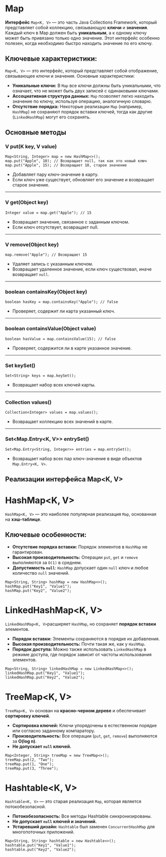 # Map

**Интерфейс** ```Map<K, V>``` — это часть Java Collections Framework, который представляет собой коллекцию, связывающую
**ключи** и **значения**. Каждый ключ в Map должен быть **уникальным**, а к одному ключу может быть привязано только
одно значение. Этот интерфейс особенно полезен, когда необходимо быстро находить значение по его ключу.

## Ключевые характеристики:

```Map<K, V>``` — это интерфейс, который представляет собой отображение, связывающее ключи и значения. Основные
характеристики:

- **Уникальные ключи:** В ```Map``` все ключи должны быть уникальными, что означает, что не может быть двух записей с
  одинаковыми ключами.
- **Ассоциативная структура данных:** ```Map``` позволяет легко находить значение по ключу, используя операцию,
  аналогичную словарю.
- **Отсутствие порядка:** Некоторые реализации ```Map``` (например, ```HashMap```) не сохраняют порядок вставки ключей,
  тогда как другие (```LinkedHashMap```) могут его сохранять.

## Основные методы

### V put(K key, V value)

```
Map<String, Integer> map = new HashMap<>();
map.put("Apple", 10); // Возвращает null, так как это новый ключ
map.put("Apple", 15); // Возвращает 10, старое значение
```

- Добавляет пару ключ-значение в карту.
- Если ключ уже существует, обновляет его значение и возвращает старое значение.

---

### V get(Object key)

```
Integer value = map.get("Apple"); // 15
```

- Возвращает значение, связанное с заданным ключом.
- Если ключ отсутствует, возвращает null.

---

### V remove(Object key)

```
map.remove("Apple"); // Возвращает 15
```

- Удаляет запись с указанным ключом.
- Возвращает удаленное значение, если ключ существовал, иначе возвращает ```null```.

---

### boolean containsKey(Object key)

```
boolean hasKey = map.containsKey("Apple"); // false
```

- Проверяет, содержит ли карта указанный ключ.

---

### boolean containsValue(Object value)

```
boolean hasValue = map.containsValue(15); // false
```

- Проверяет, содержится ли в карте указанное значение.

---

### Set<K> keySet()

```
Set<String> keys = map.keySet();
```

- Возвращает набор всех ключей карты.

---

### Collection<V> values()

```
Collection<Integer> values = map.values();
```

- Возвращает коллекцию всех значений в карте.

---

### Set<Map.Entry<K, V>> entrySet()

```
Set<Map.Entry<String, Integer>> entries = map.entrySet();
```

- Возвращает набор всех пар ключ-значение в виде объектов ```Map.Entry<K, V>```.

## Реализации интерфейса Map<K, V>

# HashMap<K, V>

```HashMap<K, V>``` — это наиболее популярная реализация ```Map```, основанная на **хэш-таблице**.

## Ключевые особенности:

- **Отсутствие порядка вставки:** Порядок элементов в ```HashMap``` не гарантирован.
- **Высокая производительность:** Операции ```put```, ```get``` и ```remove``` выполняются за ```O(1)``` в среднем.
- **Допустимость ```null```**: ```HashMap``` допускает один ```null``` ключ и любое количество ```null``` значений.

```
Map<String, String> hashMap = new HashMap<>();
hashMap.put("Key1", "Value1");
hashMap.put("Key2", "Value2");
```

# LinkedHashMap<K, V>

```LinkedHashMap<K, V>```расширяет ```HashMap```, но сохраняет **порядок вставки** элементов.

- **Порядок вставки:** Элементы сохраняются в порядке их добавления.
- **Высокая производительность:** Почти такая же, как у ```HashMap```.
- **Порядок доступа:** Можно также использовать ```LinkedHashMap``` в режиме доступа, где порядок зависит от частоты
  использования элементов.

```
Map<String, String> linkedHashMap = new LinkedHashMap<>();
linkedHashMap.put("Key1", "Value1");
linkedHashMap.put("Key2", "Value2");
```

# TreeMap<K, V>

```TreeMap<K, V>``` основан на **красно-черном дереве** и обеспечивает **сортировку ключей**.

- **Сортировка ключей:** Ключи упорядочены в естественном порядке или согласно заданному компаратору.
- **Производительность:** Все операции (```put```, ```get```, ```remove```) выполняются за **O(log n)**.
- **Не допускает ```null``` ключей.**

```
Map<Integer, String> treeMap = new TreeMap<>();
treeMap.put(2, "Two");
treeMap.put(1, "One");
treeMap.put(3, "Three");
```

# Hashtable<K, V>

```Hashtable<K, V>``` — это старая реализация ```Map```, которая является потокобезопасной.

- **Потокобезопасность:** Все методы Hashtable синхронизированы.
- **Не допускает ```null``` ключей и значений.**
- **Устаревший дизайн:** ```Hashtable``` был заменен ```ConcurrentHashMap``` для многопоточных приложений.

```
Map<String, String> hashtable = new Hashtable<>();
hashtable.put("Key1", "Value1");
hashtable.put("Key2", "Value2");
```